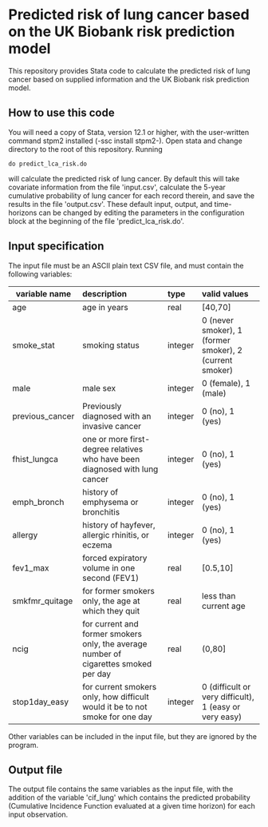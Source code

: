 # Predicted risk of lung cancer based on the UK Biobank risk prediction model
This repository provides Stata code to calculate the predicted risk of
lung cancer based on supplied information and the UK Biobank risk
prediction model.

## How to use this code
You will need a copy of Stata, version 12.1 or higher, with the
user-written command stpm2 installed (-ssc install stpm2-). Open stata
and change directory to the root of this repository. Running
```
do predict_lca_risk.do
```
will calculate the predicted risk of lung cancer. By default this will
take covariate information from the file 'input.csv', calculate the
5-year cumulative probability of lung cancer for each record therein,
and save the results in the file 'output.csv'. These default input,
output, and time-horizons can be changed by editing the parameters in
the configuration block at the beginning of the file
'predict\_lca\_risk.do'.

## Input specification
The input file must be an ASCII plain text CSV file, and must contain
the following variables:

variable name | description | type | valid values
--------------|:------------|:-----|:-------------
age | age in years | real | [40,70]
smoke\_stat | smoking status | integer | 0 (never smoker), 1 (former smoker), 2 (current smoker)
male | male sex | integer | 0 (female), 1 (male)
previous\_cancer | Previously diagnosed with an invasive cancer | integer | 0 (no), 1 (yes)
fhist\_lungca | one or more first-degree relatives who have been diagnosed with lung cancer | integer | 0 (no), 1 (yes)
emph\_bronch | history of emphysema or bronchitis | integer | 0 (no), 1 (yes)
allergy | history of hayfever, allergic rhinitis, or eczema | integer | 0 (no), 1 (yes)
fev1\_max | forced expiratory volume in one second (FEV1) | real | [0.5,10]
smkfmr\_quitage | for former smokers only, the age at which they quit | real | less than current age
ncig | for current and former smokers only, the average number of cigarettes smoked per day | real | (0,80]
stop1day\_easy | for current smokers only, how difficult would it be to not smoke for one day | integer | 0 (difficult or very difficult), 1 (easy or very easy)

Other variables can be included in the input file, but they are
ignored by the program.

## Output file
The output file contains the same variables as the input file, with
the addition of the variable 'cif\_lung' which contains the predicted
probability (Cumulative Incidence Function evaluated at a given time
horizon) for each input observation.
